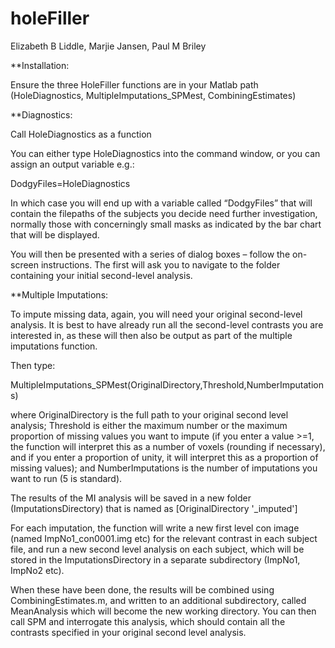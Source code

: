# holeFiller

Elizabeth B Liddle, Marjie Jansen, Paul M Briley


**Installation:

Ensure the three HoleFiller functions are in your Matlab path (HoleDiagnostics, MultipleImputations_SPMest, CombiningEstimates)


**Diagnostics:

Call HoleDiagnostics as a function

You can either type HoleDiagnostics into the command window, or you can assign an output variable e.g.:

DodgyFiles=HoleDiagnostics

In which case you will end up with a variable called “DodgyFiles” that will contain the filepaths of the subjects you decide need further investigation, normally those with concerningly small masks as indicated by the bar chart that will be displayed.

You will then be presented with a series of dialog boxes – follow the on-screen instructions.  The first will ask you to navigate to the folder containing your initial second-level analysis.


**Multiple Imputations:

To impute missing data, again, you will need your original second-level analysis. It is best to have already run all the second-level contrasts you are interested in, as these will then also be output as part of the multiple imputations function.

Then type:

MultipleImputations_SPMest(OriginalDirectory,Threshold,NumberImputations)

where OriginalDirectory is the full path to your original second level analysis; Threshold is either the maximum number or the maximum proportion of missing values you want to impute (if you enter a value >=1, the function will interpret this as a number of voxels (rounding if necessary), and if you enter a proportion of unity, it will interpret this as a proportion of missing values); and NumberImputations is the number of imputations you want to run (5 is standard).

The results of the MI analysis will be saved in a new folder (ImputationsDirectory) that is named as [OriginalDirectory '_imputed']

For each imputation, the function will write a new first level con image (named ImpNo1_con0001.img etc) for the relevant contrast in each subject file, and run a new second level analysis on each subject, which will be stored in the ImputationsDirectory in a separate subdirectory (ImpNo1, ImpNo2 etc). 

When these have been done, the results will be combined using CombiningEstimates.m, and written to an additional subdirectory, called MeanAnalysis which will become the new working directory. You can then call SPM and interrogate this analysis, which should contain all the contrasts specified in your original second level analysis.
